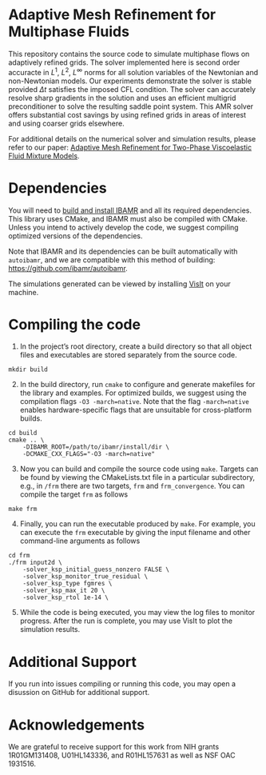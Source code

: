 # Adaptive Mesh Refinement for Multiphase Fluids

This repository contains the source code to simulate multiphase flows on adaptively refined grids. The solver implemented here is second order accuracte in $L^1$, $L^2$, $L^\infty$ norms for all solution variables of the Newtonian and non-Newtonian models. Our experiments demonstrate the solver is stable provided $\Delta t$ satisfies the imposed CFL condition. The solver can accurately resolve sharp gradients in the solution and uses an efficient multigrid preconditioner to solve the resulting saddle point system. This AMR solver offers substantial cost savings by using refined grids in areas of interest and using coarser grids elsewhere. 

For additional details on the numerical solver and simulation results, please refer to our paper: [Adaptive Mesh Refinement for Two-Phase Viscoelastic Fluid Mixture Models](https://arxiv.org/abs/2409.19974).

# Dependencies

You will need to [build and install IBAMR](https://ibamr.github.io/building) and all its required dependencies. This library uses CMake, and IBAMR must also be compiled with CMake. Unless you intend to actively develop the code, we suggest compiling optimized versions of the dependencies.

Note that IBAMR and its dependencies can be built automatically with `autoibamr`, and we are compatible with this method of building: https://github.com/ibamr/autoibamr.

The simulations generated can be viewed by installing [VisIt](https://visit-dav.github.io/visit-website/) on your machine.

# Compiling the code

1. In the project’s root directory, create a build directory so that all object files and executables are stored separately from the source code.

```
mkdir build
```

2. In the build directory, run `cmake` to configure and generate makefiles for the library and examples. For optimized builds, we suggest using the compilation flags `-O3 -march=native`. Note that the flag `-march=native` enables hardware-specific flags that are unsuitable for cross-platform builds.


```
cd build
cmake .. \
    -DIBAMR_ROOT=/path/to/ibamr/install/dir \
    -DCMAKE_CXX_FLAGS="-O3 -march=native"
```

3. Now you can build and compile the source code using `make`. Targets can be found by viewing the CMakeLists.txt file in a particular subdirectory, e.g., in `/frm` there are two targets, `frm` and `frm_convergence`. You can compile the target `frm` as follows

```
make frm
```

4. Finally, you can run the executable produced by `make`. For example, you can execute the `frm` executable by giving the input filename and other command-line arguments as follows

```
cd frm
./frm input2d \
    -solver_ksp_initial_guess_nonzero FALSE \
    -solver_ksp_monitor_true_residual \
    -solver_ksp_type fgmres \
    -solver_ksp_max_it 20 \
    -solver_ksp_rtol 1e-14 \
```

5. While the code is being executed, you may view the log files to monitor progress. After the run is complete, you may use VisIt to plot the simulation results.

# Additional Support

If you run into issues compiling or running this code, you may open a disussion on GitHub for additional support.

# Acknowledgements

We are grateful to receive support for this work from NIH grants 1R01GM131408, U01HL143336, and R01HL157631 as well as NSF OAC 1931516.

